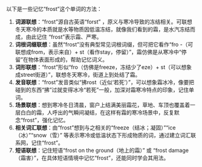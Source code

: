 以下是一些记忆“frost”这个单词的方法：
1. **词源联想**：“frost”源自古英语“forst” ，原义与寒冷导致的冻结相关。可联想冬天寒冷的本质就是水等物质因低温冻结，就像我们看到的霜，是水汽冻结而成，由此记住 “frost”表示霜、严寒。
2. **词根词缀联想**：虽然“frost”没有典型常见词根词缀，但可把它看作“fro -（可联想成from，表示来自）+ st（看作stay，停留）”，霜仿佛是从寒冷中“停留”在物体表面形成的，帮助记忆词义。
3. **词形联想**：“frost”形似“fro（仿佛是freeze，冻结少了eze）+ st（可以想象成street街道）”，联想冬天寒冷，街道上到处结了霜。
4. **发音联想**：“frost”发音类似“拂rost（近似‘若死’）”，可以想象霜冰冷，像要把碰到的东西“拂”过就变得冰冷“若死”一般，加深对霜寒冷特点的印象，记住单词。
5. **场景联想**：想到寒冷冬日清晨，窗户上结满美丽霜花，草地、车顶也覆盖着一层白白的霜，人呼出的气瞬间凝结，在这样有霜的寒冷场景中，反复默念“frost”，强化记忆。
6. **相关词汇联想**：由“frost”想到与之相关的“freeze（结冰；凝固）”“ice（冰）”“snow（雪）” 等表示寒冷或低温状态下形成物质的词，通过建立词汇联系网，记住“frost”。
7. **短语联想**：记住短语“frost on the ground（地上的霜）” 或 “frost damage（霜害）”，在具体短语情境中记忆“frost”，还能同时学会其用法。 